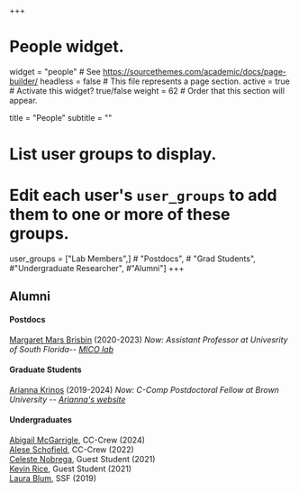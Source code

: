 +++
# People widget.
widget = "people"  # See https://sourcethemes.com/academic/docs/page-builder/
headless = false  # This file represents a page section.
active = true  # Activate this widget? true/false
weight = 62 # Order that this section will appear.

title = "People"
subtitle = ""

# List user groups to display.
#   Edit each user's `user_groups` to add them to one or more of these groups.
user_groups = ["Lab Members",]
              # "Postdocs",
               # "Grad Students",
               #"Undergraduate Researcher",
               #"Alumni"]
+++

## Alumni
#### Postdocs
[Margaret Mars Brisbin](authors/mmarsbris/) (2020-2023) *Now: Assistant Professor at Univesrity of South Florida-- [MICO lab](https://micolab-usf.github.io/home/)*   
#### Graduate Students
[Arianna Krinos](authors/akrinos/) (2019-2024) *Now: C-Comp Postdoctoral Fellow at Brown University -- [Arianna's website](https://akrinos.github.io/)*
#### Undergraduates
[Abigail McGarrigle](authors/amcg/), CC-Crew (2024)  
[Alese Schofield](authors/aschofield/), CC-Crew (2022)  
[Celeste Nobrega](authors/cnobrega/), Guest Student (2021)  
[Kevin Rice](authors/krice/), Guest Student (2021)   
[Laura Blum](authors/lblum/), SSF (2019)
 
